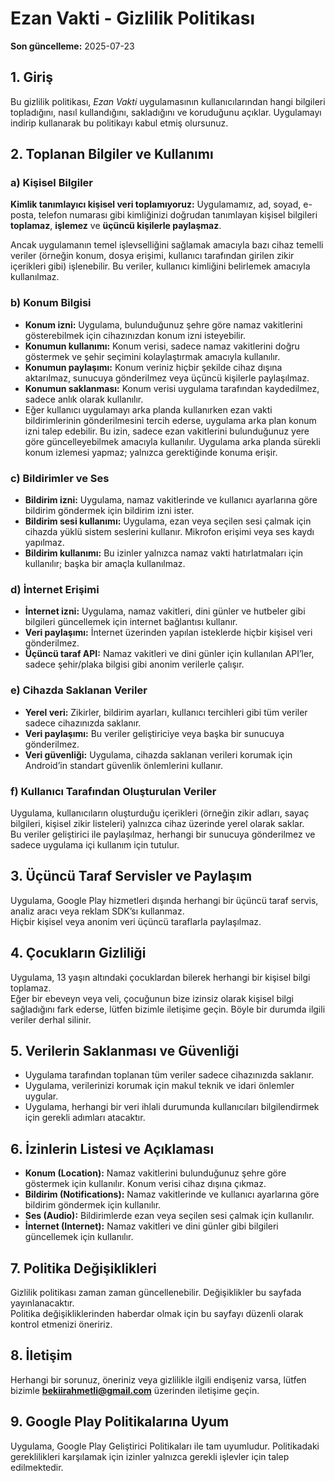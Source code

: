 # Ezan Vakti - Gizlilik Politikası

**Son güncelleme:** 2025-07-23

## 1. Giriş

Bu gizlilik politikası, *Ezan Vakti* uygulamasının kullanıcılarından hangi bilgileri topladığını, nasıl kullandığını, sakladığını ve koruduğunu açıklar. Uygulamayı indirip kullanarak bu politikayı kabul etmiş olursunuz.

## 2. Toplanan Bilgiler ve Kullanımı

### a) Kişisel Bilgiler

**Kimlik tanımlayıcı kişisel veri toplamıyoruz:** Uygulamamız, ad, soyad, e-posta, telefon numarası gibi kimliğinizi doğrudan tanımlayan kişisel bilgileri **toplamaz**, **işlemez** ve **üçüncü kişilerle paylaşmaz**.

Ancak uygulamanın temel işlevselliğini sağlamak amacıyla bazı cihaz temelli veriler (örneğin konum, dosya erişimi, kullanıcı tarafından girilen zikir içerikleri gibi) işlenebilir. Bu veriler, kullanıcı kimliğini belirlemek amacıyla kullanılmaz.

### b) Konum Bilgisi

- **Konum izni:** Uygulama, bulunduğunuz şehre göre namaz vakitlerini gösterebilmek için cihazınızdan konum izni isteyebilir.
- **Konumun kullanımı:** Konum verisi, sadece namaz vakitlerini doğru göstermek ve şehir seçimini kolaylaştırmak amacıyla kullanılır.
- **Konumun paylaşımı:** Konum veriniz hiçbir şekilde cihaz dışına aktarılmaz, sunucuya gönderilmez veya üçüncü kişilerle paylaşılmaz.
- **Konumun saklanması:** Konum verisi uygulama tarafından kaydedilmez, sadece anlık olarak kullanılır.
- Eğer kullanıcı uygulamayı arka planda kullanırken ezan vakti bildirimlerinin gönderilmesini tercih ederse, uygulama arka plan konum izni talep edebilir. Bu izin, sadece ezan vakitlerini bulunduğunuz yere göre güncelleyebilmek amacıyla kullanılır. Uygulama arka planda sürekli konum izlemesi yapmaz; yalnızca gerektiğinde konuma erişir.

### c) Bildirimler ve Ses

- **Bildirim izni:** Uygulama, namaz vakitlerinde ve kullanıcı ayarlarına göre bildirim göndermek için bildirim izni ister.
- **Bildirim sesi kullanımı:** Uygulama, ezan veya seçilen sesi çalmak için cihazda yüklü sistem seslerini kullanır. Mikrofon erişimi veya ses kaydı yapılmaz.
- **Bildirim kullanımı:** Bu izinler yalnızca namaz vakti hatırlatmaları için kullanılır; başka bir amaçla kullanılmaz.

### d) İnternet Erişimi

- **İnternet izni:** Uygulama, namaz vakitleri, dini günler ve hutbeler gibi bilgileri güncellemek için internet bağlantısı kullanır.
- **Veri paylaşımı:** İnternet üzerinden yapılan isteklerde hiçbir kişisel veri gönderilmez.
- **Üçüncü taraf API:** Namaz vakitleri ve dini günler için kullanılan API’ler, sadece şehir/plaka bilgisi gibi anonim verilerle çalışır.

### e) Cihazda Saklanan Veriler

- **Yerel veri:** Zikirler, bildirim ayarları, kullanıcı tercihleri gibi tüm veriler sadece cihazınızda saklanır.
- **Veri paylaşımı:** Bu veriler geliştiriciye veya başka bir sunucuya gönderilmez.
- **Veri güvenliği:** Uygulama, cihazda saklanan verileri korumak için Android’in standart güvenlik önlemlerini kullanır.

### f) Kullanıcı Tarafından Oluşturulan Veriler

Uygulama, kullanıcıların oluşturduğu içerikleri (örneğin zikir adları, sayaç bilgileri, kişisel zikir listeleri) yalnızca cihaz üzerinde yerel olarak saklar.  
Bu veriler geliştirici ile paylaşılmaz, herhangi bir sunucuya gönderilmez ve sadece uygulama içi kullanım için tutulur.

## 3. Üçüncü Taraf Servisler ve Paylaşım

Uygulama, Google Play hizmetleri dışında herhangi bir üçüncü taraf servis, analiz aracı veya reklam SDK’sı kullanmaz.  
Hiçbir kişisel veya anonim veri üçüncü taraflarla paylaşılmaz.

## 4. Çocukların Gizliliği

Uygulama, 13 yaşın altındaki çocuklardan bilerek herhangi bir kişisel bilgi toplamaz.  
Eğer bir ebeveyn veya veli, çocuğunun bize izinsiz olarak kişisel bilgi sağladığını fark ederse, lütfen bizimle iletişime geçin. Böyle bir durumda ilgili veriler derhal silinir.

## 5. Verilerin Saklanması ve Güvenliği

- Uygulama tarafından toplanan tüm veriler sadece cihazınızda saklanır.
- Uygulama, verilerinizi korumak için makul teknik ve idari önlemler uygular.
- Uygulama, herhangi bir veri ihlali durumunda kullanıcıları bilgilendirmek için gerekli adımları atacaktır.

## 6. İzinlerin Listesi ve Açıklaması

- **Konum (Location):** Namaz vakitlerini bulunduğunuz şehre göre göstermek için kullanılır. Konum verisi cihaz dışına çıkmaz.
- **Bildirim (Notifications):** Namaz vakitlerinde ve kullanıcı ayarlarına göre bildirim göndermek için kullanılır.
- **Ses (Audio):** Bildirimlerde ezan veya seçilen sesi çalmak için kullanılır.
- **İnternet (Internet):** Namaz vakitleri ve dini günler gibi bilgileri güncellemek için kullanılır.

## 7. Politika Değişiklikleri

Gizlilik politikası zaman zaman güncellenebilir. Değişiklikler bu sayfada yayınlanacaktır.  
Politika değişikliklerinden haberdar olmak için bu sayfayı düzenli olarak kontrol etmenizi öneririz.

## 8. İletişim

Herhangi bir sorunuz, öneriniz veya gizlilikle ilgili endişeniz varsa, lütfen bizimle **bekiirahmetli@gmail.com** üzerinden iletişime geçin.

## 9. Google Play Politikalarına Uyum
Uygulama, Google Play Geliştirici Politikaları ile tam uyumludur. Politikadaki gereklilikleri karşılamak için izinler yalnızca gerekli işlevler için talep edilmektedir.
